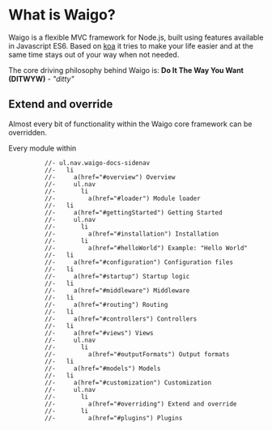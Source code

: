# What is Waigo?

Waigo is a flexible MVC framework for Node.js, built using features available in Javascript ES6. Based on [koa](http://koajs.com) it tries to make your life easier and at the same time stays out of your way when not needed.

The core driving philosophy behind Waigo is: **Do It The Way You Want (DITWYW)** - _"ditty"_

## Extend and override

Almost every bit of functionality within the Waigo core framework can be overridden. 

Every module within 


              //- ul.nav.waigo-docs-sidenav
              //-   li
              //-     a(href="#overview") Overview
              //-     ul.nav
              //-       li
              //-         a(href="#loader") Module loader
              //-   li
              //-     a(href="#gettingStarted") Getting Started
              //-     ul.nav
              //-       li
              //-         a(href="#installation") Installation
              //-       li
              //-         a(href="#helloWorld") Example: "Hello World"
              //-   li
              //-     a(href="#configuration") Configuration files
              //-   li
              //-     a(href="#startup") Startup logic
              //-   li
              //-     a(href="#middleware") Middleware
              //-   li
              //-     a(href="#routing") Routing
              //-   li
              //-     a(href="#controllers") Controllers
              //-   li
              //-     a(href="#views") Views
              //-     ul.nav
              //-       li
              //-         a(href="#outputFormats") Output formats
              //-   li
              //-     a(href="#models") Models
              //-   li
              //-     a(href="#customization") Customization
              //-     ul.nav
              //-       li
              //-         a(href="#overriding") Extend and override
              //-       li
              //-         a(href="#plugins") Plugins
